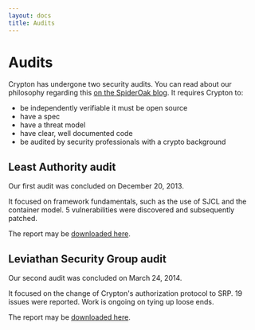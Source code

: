 ```yaml
---
layout: docs
title: Audits
---
```


# Audits

Crypton has undergone two security audits. You can read about our philosophy regarding this [on the SpiderOak blog](https://blog.spideroak.com/20140220090004-responsibly-bringing-new-cryptography-product-market). It requires Crypton to:

* be independently verifiable it must be open source
* have a spec
* have a threat model
* have clear, well documented code
* be audited by security professionals with a crypto background

## Least Authority audit

Our first audit was concluded on December 20, 2013.

It focused on framework fundamentals, such as the use of SJCL and the container model. 5 vulnerabilities were discovered and subsequently patched.

The report may be [downloaded here](https://spideroak.com/share/PFXWQM3PN5FGK/LeastAuthorityAuditResults/tmp/LeastAuthorityAuditResults/LeastAuthority-Crypton-audit-report.pdf).

## Leviathan Security Group audit

Our second audit was concluded on March 24, 2014.

It focused on the change of Crypton's authorization protocol to SRP. 19 issues were reported. Work is ongoing on tying up loose ends.

The report may be [downloaded here](http://www.leviathansecurity.com/wp-content/uploads/Crypton_2014_pentest_Final_Report.pdf).
